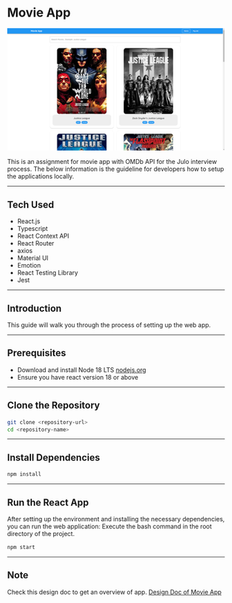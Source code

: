 # Movie App

![home_page](screenshots/ss.png)

This is an assignment for movie app with OMDb API for the Julo interview process.
The below information is the guideline for developers how to setup the applications locally.

---

## Tech Used

- React.js
- Typescript
- React Context API
- React Router
- axios
- Material UI
- Emotion
- React Testing Library
- Jest

---
## Introduction

This guide will walk you through the process of setting up the web app.

---

## Prerequisites

- Download and install Node 18 LTS [nodejs.org](https://nodejs.org/en)
- Ensure you have react version 18 or above

---

## Clone the Repository

```bash
git clone <repository-url>
cd <repository-name>
```

---

## Install Dependencies

```bash
npm install
```

---

## Run the React App

After setting up the environment and installing the necessary dependencies, you can run the web application:
Execute the bash command in the root directory of the project.


```bash
npm start
```

---

## Note
Check this design doc to get an overview of app.
[Design Doc of Movie App](https://drive.google.com/file/d/1ifJqPWgighAuiNvY30thyegoW4D-6V_R/view?usp=share_link)